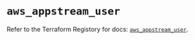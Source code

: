 # `aws_appstream_user`

Refer to the Terraform Registory for docs: [`aws_appstream_user`](https://registry.terraform.io/providers/hashicorp/aws/5.10.0/docs/resources/appstream_user).
